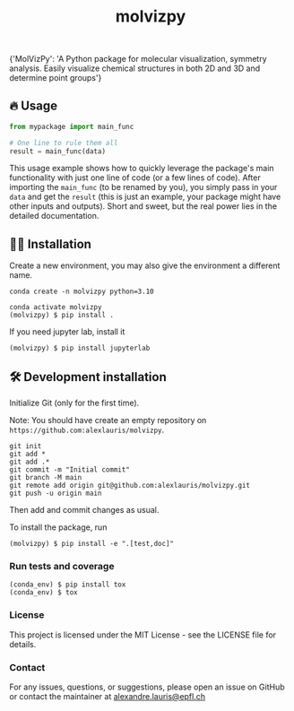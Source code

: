 <h1 align="center">
molvizpy
</h1>

<br>


{'MolVizPy': 'A Python package for molecular visualization, symmetry analysis. Easily visualize chemical structures in both 2D and 3D and determine point groups'}

## 🔥 Usage

```python
from mypackage import main_func

# One line to rule them all
result = main_func(data)
```

This usage example shows how to quickly leverage the package's main functionality with just one line of code (or a few lines of code). 
After importing the `main_func` (to be renamed by you), you simply pass in your `data` and get the `result` (this is just an example, your package might have other inputs and outputs). 
Short and sweet, but the real power lies in the detailed documentation.

## 👩‍💻 Installation

Create a new environment, you may also give the environment a different name. 

```
conda create -n molvizpy python=3.10 
```

```
conda activate molvizpy
(molvizpy) $ pip install .
```

If you need jupyter lab, install it 

```
(molvizpy) $ pip install jupyterlab
```


## 🛠️ Development installation

Initialize Git (only for the first time). 

Note: You should have create an empty repository on `https://github.com:alexlauris/molvizpy`.

```
git init
git add * 
git add .*
git commit -m "Initial commit" 
git branch -M main
git remote add origin git@github.com:alexlauris/molvizpy.git 
git push -u origin main
```

Then add and commit changes as usual. 

To install the package, run

```
(molvizpy) $ pip install -e ".[test,doc]"
```

### Run tests and coverage

```
(conda_env) $ pip install tox
(conda_env) $ tox
```

### License
This project is licensed under the MIT License - see the LICENSE file for details.

### Contact
For any issues, questions, or suggestions, please open an issue on GitHub or contact the maintainer at alexandre.lauris@epfl.ch


